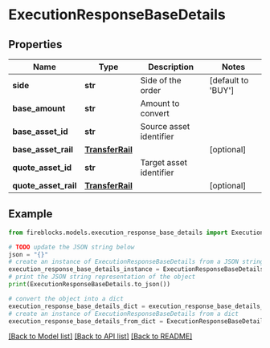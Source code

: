 # ExecutionResponseBaseDetails


## Properties

Name | Type | Description | Notes
------------ | ------------- | ------------- | -------------
**side** | **str** | Side of the order | [default to 'BUY']
**base_amount** | **str** | Amount to convert | 
**base_asset_id** | **str** | Source asset identifier | 
**base_asset_rail** | [**TransferRail**](TransferRail.md) |  | [optional] 
**quote_asset_id** | **str** | Target asset identifier | 
**quote_asset_rail** | [**TransferRail**](TransferRail.md) |  | [optional] 

## Example

```python
from fireblocks.models.execution_response_base_details import ExecutionResponseBaseDetails

# TODO update the JSON string below
json = "{}"
# create an instance of ExecutionResponseBaseDetails from a JSON string
execution_response_base_details_instance = ExecutionResponseBaseDetails.from_json(json)
# print the JSON string representation of the object
print(ExecutionResponseBaseDetails.to_json())

# convert the object into a dict
execution_response_base_details_dict = execution_response_base_details_instance.to_dict()
# create an instance of ExecutionResponseBaseDetails from a dict
execution_response_base_details_from_dict = ExecutionResponseBaseDetails.from_dict(execution_response_base_details_dict)
```
[[Back to Model list]](../README.md#documentation-for-models) [[Back to API list]](../README.md#documentation-for-api-endpoints) [[Back to README]](../README.md)


